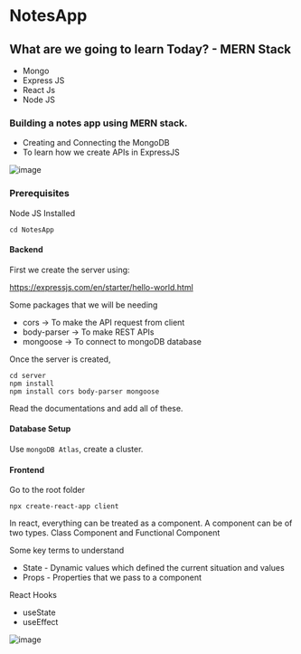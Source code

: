 # NotesApp

## What are we going to learn Today? - MERN Stack
- Mongo
- Express JS
- React Js
- Node JS

### Building a notes app using MERN stack.
- Creating and Connecting the MongoDB
- To learn how we create APIs in ExpressJS

![image](https://user-images.githubusercontent.com/56730716/206151675-944718aa-5376-41a6-89e2-c2a7e888c79c.png)

### Prerequisites
Node JS Installed

```
cd NotesApp
```

#### Backend
First we create the server using:

https://expressjs.com/en/starter/hello-world.html

Some packages that we will be needing
- cors -> To make the API request from client
- body-parser -> To make REST APIs
- mongoose -> To connect to mongoDB database

Once the server is created,
```
cd server
npm install
npm install cors body-parser mongoose
```

Read the documentations and add all of these.

#### Database Setup
Use `mongoDB Atlas`, create a cluster.

#### Frontend
Go to the root folder
```
npx create-react-app client
```

In react, everything can be treated as a component. A component can be of two types.
Class Component and Functional Component

Some key terms to understand
- State - Dynamic values which defined the current situation and values
- Props - Properties that we pass to a component


React Hooks
- useState
- useEffect



![image](https://user-images.githubusercontent.com/56730716/206178185-ba68fc72-62a1-491e-aab8-7ceb0d5721bb.png)

